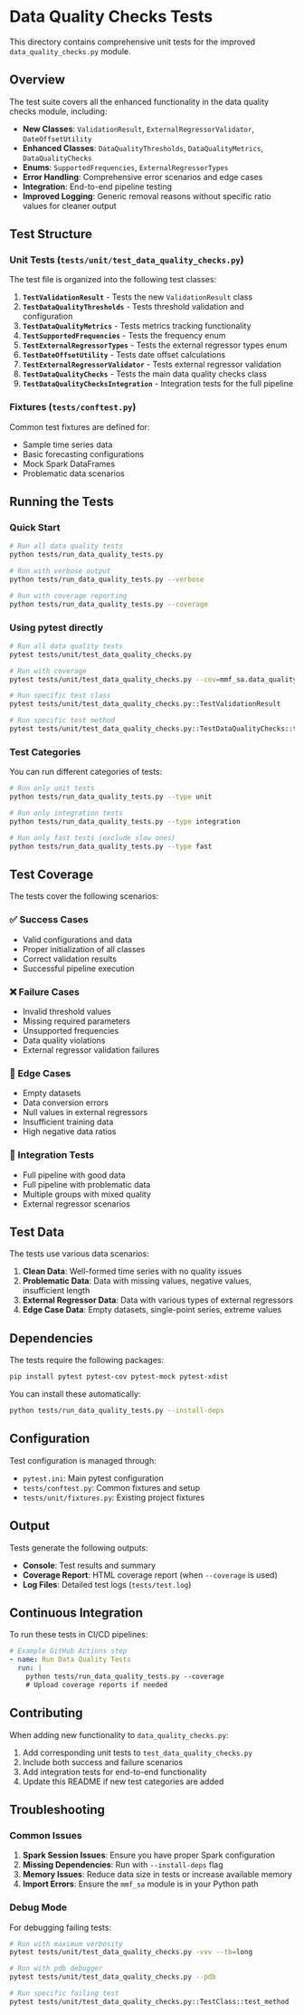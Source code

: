 # Data Quality Checks Tests

This directory contains comprehensive unit tests for the improved `data_quality_checks.py` module.

## Overview

The test suite covers all the enhanced functionality in the data quality checks module, including:

- **New Classes**: `ValidationResult`, `ExternalRegressorValidator`, `DateOffsetUtility`
- **Enhanced Classes**: `DataQualityThresholds`, `DataQualityMetrics`, `DataQualityChecks`
- **Enums**: `SupportedFrequencies`, `ExternalRegressorTypes`
- **Error Handling**: Comprehensive error scenarios and edge cases
- **Integration**: End-to-end pipeline testing
- **Improved Logging**: Generic removal reasons without specific ratio values for cleaner output

## Test Structure

### Unit Tests (`tests/unit/test_data_quality_checks.py`)

The test file is organized into the following test classes:

1. **`TestValidationResult`** - Tests the new `ValidationResult` class
2. **`TestDataQualityThresholds`** - Tests threshold validation and configuration
3. **`TestDataQualityMetrics`** - Tests metrics tracking functionality
4. **`TestSupportedFrequencies`** - Tests the frequency enum
5. **`TestExternalRegressorTypes`** - Tests the external regressor types enum
6. **`TestDateOffsetUtility`** - Tests date offset calculations
7. **`TestExternalRegressorValidator`** - Tests external regressor validation
8. **`TestDataQualityChecks`** - Tests the main data quality checks class
9. **`TestDataQualityChecksIntegration`** - Integration tests for the full pipeline

### Fixtures (`tests/conftest.py`)

Common test fixtures are defined for:
- Sample time series data
- Basic forecasting configurations
- Mock Spark DataFrames
- Problematic data scenarios

## Running the Tests

### Quick Start

```bash
# Run all data quality tests
python tests/run_data_quality_tests.py

# Run with verbose output
python tests/run_data_quality_tests.py --verbose

# Run with coverage reporting
python tests/run_data_quality_tests.py --coverage
```

### Using pytest directly

```bash
# Run all data quality tests
pytest tests/unit/test_data_quality_checks.py

# Run with coverage
pytest tests/unit/test_data_quality_checks.py --cov=mmf_sa.data_quality_checks --cov-report=html

# Run specific test class
pytest tests/unit/test_data_quality_checks.py::TestValidationResult

# Run specific test method
pytest tests/unit/test_data_quality_checks.py::TestDataQualityChecks::test_initialization
```

### Test Categories

You can run different categories of tests:

```bash
# Run only unit tests
python tests/run_data_quality_tests.py --type unit

# Run only integration tests  
python tests/run_data_quality_tests.py --type integration

# Run only fast tests (exclude slow ones)
python tests/run_data_quality_tests.py --type fast
```

## Test Coverage

The tests cover the following scenarios:

### ✅ Success Cases
- Valid configurations and data
- Proper initialization of all classes
- Correct validation results
- Successful pipeline execution

### ❌ Failure Cases
- Invalid threshold values
- Missing required parameters
- Unsupported frequencies
- Data quality violations
- External regressor validation failures

### 🔄 Edge Cases
- Empty datasets
- Data conversion errors
- Null values in external regressors
- Insufficient training data
- High negative data ratios

### 🧪 Integration Tests
- Full pipeline with good data
- Full pipeline with problematic data
- Multiple groups with mixed quality
- External regressor scenarios

## Test Data

The tests use various data scenarios:

1. **Clean Data**: Well-formed time series with no quality issues
2. **Problematic Data**: Data with missing values, negative values, insufficient length
3. **External Regressor Data**: Data with various types of external regressors
4. **Edge Case Data**: Empty datasets, single-point series, extreme values

## Dependencies

The tests require the following packages:

```bash
pip install pytest pytest-cov pytest-mock pytest-xdist
```

You can install these automatically:

```bash
python tests/run_data_quality_tests.py --install-deps
```

## Configuration

Test configuration is managed through:

- `pytest.ini`: Main pytest configuration
- `tests/conftest.py`: Common fixtures and setup
- `tests/unit/fixtures.py`: Existing project fixtures

## Output

Tests generate the following outputs:

- **Console**: Test results and summary
- **Coverage Report**: HTML coverage report (when `--coverage` is used)
- **Log Files**: Detailed test logs (`tests/test.log`)

## Continuous Integration

To run these tests in CI/CD pipelines:

```yaml
# Example GitHub Actions step
- name: Run Data Quality Tests
  run: |
    python tests/run_data_quality_tests.py --coverage
    # Upload coverage reports if needed
```

## Contributing

When adding new functionality to `data_quality_checks.py`:

1. Add corresponding unit tests to `test_data_quality_checks.py`
2. Include both success and failure scenarios
3. Add integration tests for end-to-end functionality
4. Update this README if new test categories are added

## Troubleshooting

### Common Issues

1. **Spark Session Issues**: Ensure you have proper Spark configuration
2. **Missing Dependencies**: Run with `--install-deps` flag
3. **Memory Issues**: Reduce data size in tests or increase available memory
4. **Import Errors**: Ensure the `mmf_sa` module is in your Python path

### Debug Mode

For debugging failing tests:

```bash
# Run with maximum verbosity
pytest tests/unit/test_data_quality_checks.py -vvv --tb=long

# Run with pdb debugger
pytest tests/unit/test_data_quality_checks.py --pdb

# Run specific failing test
pytest tests/unit/test_data_quality_checks.py::TestClass::test_method -vvv
``` 
